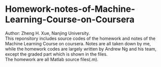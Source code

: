 # Homework-notes-of-Machine-Learning-Course-on-Coursera
Author: Zheng H. Xue, Nanjing University.            
This reponsitory includes source codes of the homework and notes of the 
Machine Learning Course on coursera. Notes are all taken down by me, while
the homework codes are largely written by Andrew Ng and his team, except
the graded part which is shown in the files.            
The homework are all Matlab source files(.m).

